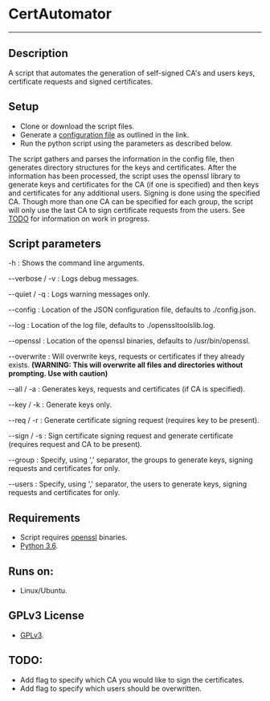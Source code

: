 # CertAutomator
---
## Description
A script that automates the generation of self-signed CA's and users keys, certificate requests and signed certificates.

## Setup

* Clone or download the script files.
* Generate a [configuration file](https://github.com/chrisl84/certautomator/blob/master/config_file_description) as outlined in the link.
* Run the python script using the parameters as described below.

The script gathers and parses the information in the config file, then generates directory structures for the keys and certificates. 
After the information has been processed, the script uses the openssl library to generate keys and certificates for the CA (if one is specified) and then keys and certificates for any additional users. 
Signing is done using the specified CA. 
Though more than one CA can be specified for each group, the script will only use the last CA to sign certificate requests from the users. See [TODO](#todo) for information on work in progress. 

## Script parameters

-h : Shows the command line arguments.

--verbose / -v : Logs debug messages.

--quiet / -q : Logs warning messages only.

--config : Location of the JSON configuration file, defaults to ./config.json.

--log : Location of the log file, defaults to ./openssltoolslib.log.

--openssl : Location of the openssl binaries, defaults to /usr/bin/openssl.

--overwrite : Will overwrite keys, requests or certificates if they already exists.
**(WARNING: This will overwrite all files and directories without prompting. Use with caution)**

--all / -a : Generates keys, requests and certificates (if CA is specified).

--key / -k : Generate keys only.

--req / -r : Generate certificate signing request (requires key to be present).

--sign / -s : Sign certificate signing request and generate certificate (requires request and CA to be present).

--group : Specify, using ',' separator, the groups to generate keys, signing requests and certificates for only.

--users : Specify, using ',' separator, the users to generate keys, signing requests and certificates for only.

## Requirements
* Script requires [openssl](https://www.openssl.org) binaries. 
* [Python 3.6](https://www.python.org/).

## Runs on:
* Linux/Ubuntu.

## GPLv3 License
* [GPLv3](http://www.gnu.org/licenses/).


## <a name="todo"></a>TODO:
* Add flag to specify which CA you would like to sign the certificates.
* Add flag to specify which users should be overwritten.
